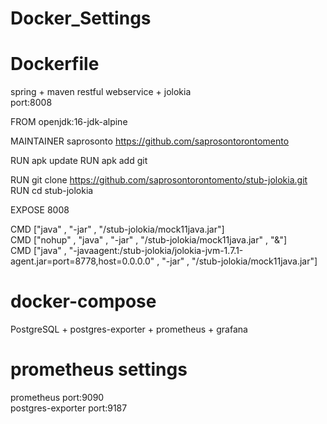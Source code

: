 # Docker_Settings

# Dockerfile
spring + maven restful webservice + jolokia \
port:8008

FROM openjdk:16-jdk-alpine

MAINTAINER saprosonto <https://github.com/saprosontorontomento>

RUN apk update
RUN apk add git


RUN git clone https://github.com/saprosontorontomento/stub-jolokia.git
RUN cd stub-jolokia

EXPOSE 8008

CMD ["java" , "-jar" , "/stub-jolokia/mock11java.jar"] \
CMD ["nohup" , "java" , "-jar" , "/stub-jolokia/mock11java.jar" , "&"] \
CMD ["java" , "-javaagent:/stub-jolokia/jolokia-jvm-1.7.1-agent.jar=port=8778,host=0.0.0.0" , "-jar" , "/stub-jolokia/mock11java.jar"] 

# docker-compose

PostgreSQL + postgres-exporter + prometheus + grafana

# prometheus settings

prometheus port:9090 \
postgres-exporter port:9187
